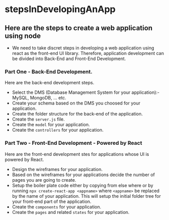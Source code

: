 # stepsInDevelopingAnApp
## Here are the steps to create a web application using node

* We need to take discret steps in developing a web application using react as the front-end UI library. Therefore, application development can be divided into Back-End and Front-End Development.

### Part One - Back-End Development.
Here are the back-end development steps.
* Select the DMS (Database Management System for your application):- MySQL, MongoDB, ... etc.
* Create your schema based on the DMS you choosed for your application.
* Create the folder structure for the back-end of the application.
* Create the `server.js` file.
* Create the `model` for your application.
* Create the `controllers` for your application.


### Part Two - Front-End Development - Powered by React
Here are the front-end development stes for applications whose UI is powered by React.
* Design the wireframes for your application.
* Based on the wireframes for your applications decide the number of pages you are going to create.
* Setup the boiler plate code either by copying from else where or by running `npx create-react-app <appname>` where `<appname>` be replaced by the name of your application. This will setup the initial folder tree for your front-end part of the application.
* Create the `components` for your application.
* Create the `pages` and related `states` for your application.